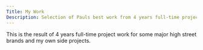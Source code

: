 ```yaml
---
Title: My Work
Description: Selection of Pauls best work from 4 years full-time project work for some major high street brands and Pauls own side projects.
---
```

This is the result of 4 years full-time project work for some major high street brands and my own side projects.